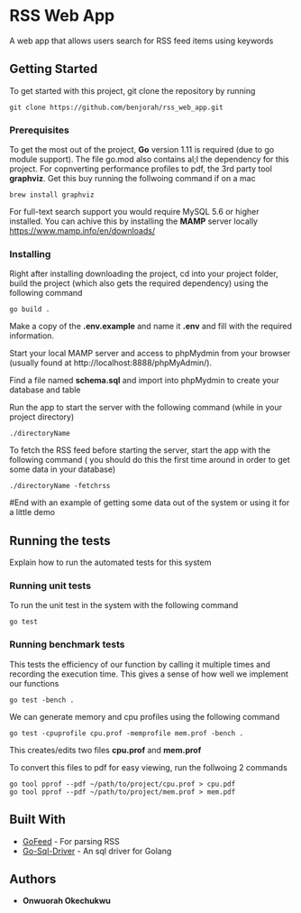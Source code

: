 # RSS Web App

A web app that allows users search for RSS feed items using keywords

## Getting Started

To get started with this project, git clone the repository by running

```
git clone https://github.com/benjorah/rss_web_app.git
```

### Prerequisites

To get the most out of the project, **Go** version 1.11 is required (due to go module support). The file go.mod also contains al;l the dependency for this project.
For copnverting performance profiles to pdf, the 3rd party tool **graphviz**. Get this buy running the follwoing command if on a mac
```
brew install graphviz
```
For full-text search support you would require MySQL 5.6 or higher installed. You can achive this by installing the **MAMP** server locally https://www.mamp.info/en/downloads/

### Installing

Right after installing downloading the project, cd into your project folder, build the project (which also gets the required dependency) using the following command

```
go build .
```
Make a copy of the **.env.example** and name it **.env** and fill with the required information.

Start your local MAMP server and access to phpMydmin from your browser (usually found at http://localhost:8888/phpMyAdmin/).

Find a file named **schema.sql** and import into phpMydmin to create your database and table

Run the app to start the server with the following command (while in your project directory)

```
./directoryName
```

To fetch the RSS feed before starting the server, start the app with the  following command ( you should do this the first time around in order to get some data in your database)


```
./directoryName -fetchrss
```

#End with an example of getting some data out of the system or using it for a little demo

## Running the tests

Explain how to run the automated tests for this system

### Running unit tests

To run the unit test in the system with the following command

```
go test
```

### Running benchmark tests

This tests the efficiency of our function by calling it multiple times and recording the execution time. This gives a sense of how well we implement our functions

```
go test -bench .
```

We can generate memory and cpu profiles using the following command 

```
go test -cpuprofile cpu.prof -memprofile mem.prof -bench .
```
This creates/edits two files **cpu.prof** and **mem.prof**

To convert this files to pdf for easy viewing, run the follwoing 2 commands

```
go tool pprof --pdf ~/path/to/project/cpu.prof > cpu.pdf
go tool pprof --pdf ~/path/to/project/mem.prof > mem.pdf
```

## Built With

* [GoFeed](https://github.com/mmcdole/gofeed) - For parsing RSS
* [Go-Sql-Driver](https://github.com/go-sql-driver/mysql) - An sql driver for Golang


## Authors

* **Onwuorah Okechukwu** 

